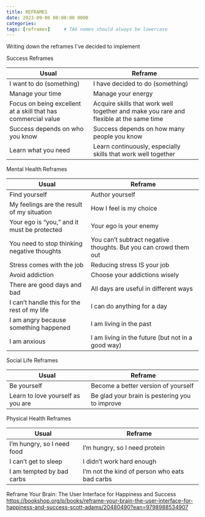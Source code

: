 ```yaml
---
title: REFRAMES
date: 2023-09-06 00:00:00 0000
categories: 
tags: [reframes]     # TAG names should always be lowercase
---
```


Writing down the reframes I've decided to implement

Success Reframes

|Usual|Reframe| 
|------|------|
|I want to do (something)|I have decided to do (something)|
|Manage your time|Manage your energy|
|Focus on being excellent at a skill that has commercial value|Acquire skills that work well together and make you rare and flexible at the same time|
|Success depends on who you know|Success depends on how many people you know|
|Learn what you need |Learn continuously, especially skills that work well together|


Mental Health Reframes

|Usual|Reframe| 
|------|------|
|Find yourself|Author yourself|
|My feelings are the result of my situation|How I feel is my choice|
|Your ego is “you,” and it must be protected|Your ego is your enemy|
|You need to stop thinking negative thoughts|You can’t subtract negative thoughts. But you can crowd them out|
|Stress comes with the job|Reducing stress IS your job|
|Avoid addiction|Choose your addictions wisely|
|There are good days and bad|All days are useful in different ways|
|I can’t handle this for the rest of my life|I can do anything for a day|
|I am angry because something happened|I am living in the past|
|I am anxious |I am living in the future (but not in a good way)|

Social Life Reframes

|Usual|Reframe| 
|------|------|
|Be yourself|Become a better version of yourself|
|Learn to love yourself as you are|Be glad your brain is pestering you to improve|

Physical Health Reframes

|Usual|Reframe| 
|------|------|
|I’m hungry, so I need food|I’m hungry, so I need protein|
|I can’t get to sleep|I didn’t work hard enough|
|I am tempted by bad carbs|I’m not the kind of person who eats bad carbs|


Reframe Your Brain: The User Interface for Happiness and Success
https://bookshop.org/p/books/reframe-your-brain-the-user-interface-for-happiness-and-success-scott-adams/20480490?ean=9798988534907